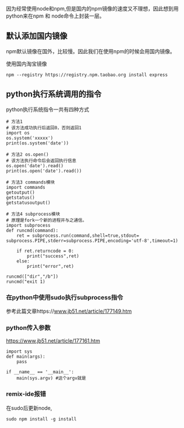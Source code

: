 因为经常使用node和npm,但是国内的npm镜像的速度又不理想，因此想到用python来在npm 和 node命令上封装一层。

## 默认添加国内镜像
npm默认镜像在国外，比较慢。因此我们在使用npm的时候会用国内镜像。

使用国内淘宝镜像
```
npm --registry https://registry.npm.taobao.org install express
```

## python执行系统调用的指令
python执行系统指令一共有四种方式
```
# 方法1 
# 该方法成功执行后返回0，否则返回1
import os
os.system('xxxxx')
print(os.system('date'))

# 方法2 os.open()
# 该方法执行命令后会返回执行信息
os.open('date').read() 
print(os.open('date').read())

# 方法3 commands模块
import commands
getoutput()
getstatus()
getstatusoutput()

# 方法4 subprocess模块
# 原理是fork一个新的进程并与之通信。
import subprocess
def runcmd(command):
    ret = subprocess.run(command,shell=true,stdout= subprocess.PIPE,stderr=subprocess.PIPE,encoding='utf-8',timeout=1)

    if ret.returncode = 0:
        print("success",ret)
    else:
        print("error",ret)

runcmd(["dir","/b"])
runcmd("exit 1)
```
### 在python中使用sudo执行subprocess指令
参考此篇文章https://www.jb51.net/article/177149.htm


### python传入参数
https://www.jb51.net/article/177161.htm
```
import sys
def main(args):
    pass

if __name__ == '__main__':
    main(sys.argv) #这个argv就是
```

### remix-ide报错
在sudo后更新node,
```
sudo npm install -g install
```